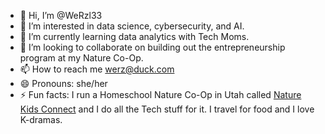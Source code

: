 - 👋 Hi, I’m @WeRzl33
- 👀 I’m interested in data science, cybersecurity, and AI.
- 🌱 I’m currently learning data analytics with Tech Moms.
- 💞️ I’m looking to collaborate on building out the entrepreneurship program at my Nature Co-Op.
- 📫 How to reach me werz@duck.com
- 😄 Pronouns: she/her
- ⚡ Fun facts: I run a Homeschool Nature Co-Op in Utah called [Nature Kids Connect](https://naturekidsconnect.com/) and I do all the Tech stuff for it. I travel for food and I love K-dramas.

<!---
WeRzl33/WeRzl33 is a ✨ special ✨ repository because its `README.md` (this file) appears on your GitHub profile.
You can click the Preview link to take a look at your changes.
--->
